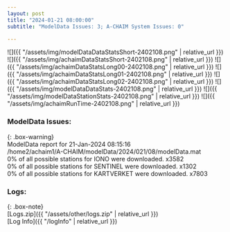 ```yaml
---
layout: post
title: "2024-01-21 08:00:00"
subtitle: "ModelData Issues: 3; A-CHAIM System Issues: 0"

---
```


![]({{ "/assets/img/modelDataDataStatsShort-2402108.png" | relative_url }})
![]({{ "/assets/img/achaimDataStatsShort-2402108.png" | relative_url }})
![]({{ "/assets/img/achaimDataStatsLong00-2402108.png" | relative_url }})
![]({{ "/assets/img/achaimDataStatsLong01-2402108.png" | relative_url }})
![]({{ "/assets/img/achaimDataStatsLong02-2402108.png" | relative_url }})
![]({{ "/assets/img/modelDataDataStats-2402108.png" | relative_url }})
![]({{ "/assets/img/modelDataStationStats-2402108.png" | relative_url }})
![]({{ "/assets/img/achaimRunTime-2402108.png" | relative_url }})


### ModelData Issues:  
  
{: .box-warning}  
 ModelData report for 21-Jan-2024 08:15:16   
 /home2/achaim1/A-CHAIM/modelData/2024/021/08/modelData.mat   
 0% of all possible stations for IONO were downloaded. x3582   
 0% of all possible stations for SENTINEL were downloaded. x1302   
 0% of all possible stations for KARTVERKET were downloaded. x7803   
  


### Logs:  
  
{: .box-note}  
[Logs.zip]({{ "/assets/other/logs.zip" | relative_url }})  
[Log Info]({{ "/logInfo" | relative_url }})  
